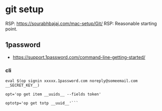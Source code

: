 # git setup
RSP: https://sourabhbajaj.com/mac-setup/Git/
RSP: Reasonable starting point.



## 1password
- https://support.1password.com/command-line-getting-started/

### cli
```
eval $(op signin xxxxx.1password.com noreply@someemail.com __SECRET_KEY__)

opt='op get item __uuids__ --fields token'

optotp='op get totp __uuid__'```

